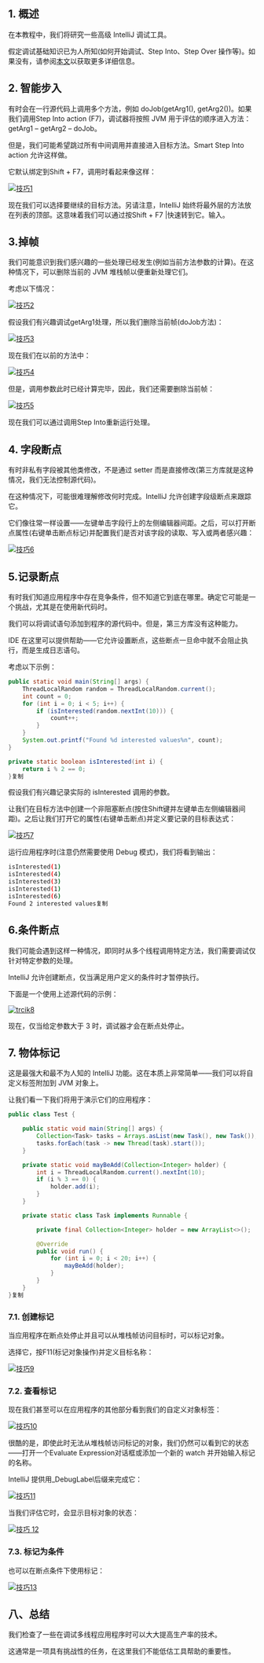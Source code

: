 ## 1. 概述

在本教程中，我们将研究一些高级 IntelliJ 调试工具。

假定调试基础知识已为人所知(如何开始调试、Step Into、Step Over 操作等)。如果没有，请参阅[本文](https://www.baeldung.com/intellij-basics)以获取更多详细信息。

## 2. 智能步入

有时会在一行源代码上调用多个方法，例如 doJob(getArg1(), getArg2())。如果我们调用Step Into action (F7)，调试器将按照 JVM 用于评估的顺序进入方法： getArg1 – getArg2 – doJob。

但是，我们可能希望跳过所有中间调用并直接进入目标方法。Smart Step Into action 允许这样做。

它默认绑定到Shift + F7，调用时看起来像这样：

[![技巧1](https://www.baeldung.com/wp-content/uploads/2018/12/trick1.png)](https://www.baeldung.com/wp-content/uploads/2018/12/trick1.png)

现在我们可以选择要继续的目标方法。另请注意，IntelliJ 始终将最外层的方法放在列表的顶部。这意味着我们可以通过按Shift + F7 |快速转到它。输入。

## 3.掉帧

我们可能意识到我们感兴趣的一些处理已经发生(例如当前方法参数的计算)。在这种情况下，可以删除当前的 JVM 堆栈帧以便重新处理它们。

考虑以下情况：

[![技巧2](https://www.baeldung.com/wp-content/uploads/2018/12/trick2.png)](https://www.baeldung.com/wp-content/uploads/2018/12/trick2.png)

假设我们有兴趣调试getArg1处理，所以我们删除当前帧(doJob方法)：

[![技巧3](https://www.baeldung.com/wp-content/uploads/2018/12/trick3.png)](https://www.baeldung.com/wp-content/uploads/2018/12/trick3.png)

现在我们在以前的方法中：

[![技巧4](https://www.baeldung.com/wp-content/uploads/2018/12/trick4.png)](https://www.baeldung.com/wp-content/uploads/2018/12/trick4.png)

但是，调用参数此时已经计算完毕，因此，我们还需要删除当前帧：

[![技巧5](https://www.baeldung.com/wp-content/uploads/2018/12/trick5.png)](https://www.baeldung.com/wp-content/uploads/2018/12/trick5.png)

现在我们可以通过调用Step Into重新运行处理。

## 4. 字段断点

有时非私有字段被其他类修改，不是通过 setter 而是直接修改(第三方库就是这种情况，我们无法控制源代码)。

在这种情况下，可能很难理解修改何时完成。IntelliJ 允许创建字段级断点来跟踪它。

它们像往常一样设置——左键单击字段行上的左侧编辑器间距。之后，可以打开断点属性(右键单击断点标记)并配置我们是否对该字段的读取、写入或两者感兴趣：

[![技巧6](https://www.baeldung.com/wp-content/uploads/2018/12/trick6.png)](https://www.baeldung.com/wp-content/uploads/2018/12/trick6.png)

## 5.记录断点

有时我们知道应用程序中存在竞争条件，但不知道它到底在哪里。确定它可能是一个挑战，尤其是在使用新代码时。

我们可以将调试语句添加到程序的源代码中。但是，第三方库没有这种能力。

IDE 在这里可以提供帮助——它允许设置断点，这些断点一旦命中就不会阻止执行，而是生成日志语句。

考虑以下示例：

```java
public static void main(String[] args) {
    ThreadLocalRandom random = ThreadLocalRandom.current();
    int count = 0;
    for (int i = 0; i < 5; i++) {
        if (isInterested(random.nextInt(10))) {
            count++;
        }
    }
    System.out.printf("Found %d interested values%n", count);
}

private static boolean isInterested(int i) {
    return i % 2 == 0;
}复制
```

假设我们有兴趣记录实际的 isInterested 调用的参数。

让我们在目标方法中创建一个非阻塞断点(按住Shift键并左键单击左侧编辑器间距)。之后让我们打开它的属性(右键单击断点)并定义要记录的目标表达式：

[![技巧7](https://www.baeldung.com/wp-content/uploads/2018/12/trick7.png)](https://www.baeldung.com/wp-content/uploads/2018/12/trick7.png)

运行应用程序时(注意仍然需要使用 Debug 模式)，我们将看到输出：

```bash
isInterested(1)
isInterested(4)
isInterested(3)
isInterested(1)
isInterested(6)
Found 2 interested values复制
```

## 6.条件断点

我们可能会遇到这样一种情况，即同时从多个线程调用特定方法，我们需要调试仅针对特定参数的处理。

IntelliJ 允许创建断点，仅当满足用户定义的条件时才暂停执行。

下面是一个使用上述源代码的示例：

[![trcik8](https://www.baeldung.com/wp-content/uploads/2018/12/trcik8.png)](https://www.baeldung.com/wp-content/uploads/2018/12/trcik8.png)

现在，仅当给定参数大于 3 时，调试器才会在断点处停止。

## 7. 物体标记

这是最强大和最不为人知的 IntelliJ 功能。这在本质上非常简单——我们可以将自定义标签附加到 JVM 对象上。

让我们看一下我们将用于演示它们的应用程序：

```java
public class Test {

    public static void main(String[] args) {
        Collection<Task> tasks = Arrays.asList(new Task(), new Task());
        tasks.forEach(task -> new Thread(task).start());
    }

    private static void mayBeAdd(Collection<Integer> holder) {
        int i = ThreadLocalRandom.current().nextInt(10);
        if (i % 3 == 0) {
            holder.add(i);
        }
    }

    private static class Task implements Runnable {

        private final Collection<Integer> holder = new ArrayList<>();

        @Override
        public void run() {
            for (int i = 0; i < 20; i++) {
                mayBeAdd(holder);
            }
        }
    }
}复制
```

### 7.1. 创建标记

当应用程序在断点处停止并且可以从堆栈帧访问目标时，可以标记对象。

选择它，按F11(标记对象操作)并定义目标名称：

[![技巧9](https://www.baeldung.com/wp-content/uploads/2018/12/trick9.png)](https://www.baeldung.com/wp-content/uploads/2018/12/trick9.png)

### 7.2. 查看标记

现在我们甚至可以在应用程序的其他部分看到我们的自定义对象标签：

[![技巧10](https://www.baeldung.com/wp-content/uploads/2018/12/trick10.png)](https://www.baeldung.com/wp-content/uploads/2018/12/trick10.png)

很酷的是，即使此时无法从堆栈帧访问标记的对象，我们仍然可以看到它的状态——打开一个Evaluate Expression对话框或添加一个新的 watch 并开始输入标记的名称。

IntelliJ 提供用_DebugLabel后缀来完成它：

[![技巧11](https://www.baeldung.com/wp-content/uploads/2018/12/trick11.png)](https://www.baeldung.com/wp-content/uploads/2018/12/trick11.png)

当我们评估它时，会显示目标对象的状态：

[![技巧 12](https://www.baeldung.com/wp-content/uploads/2018/12/trick12.png)](https://www.baeldung.com/wp-content/uploads/2018/12/trick12.png)

### 7.3. 标记为条件

也可以在断点条件下使用标记：

[![技巧13](https://www.baeldung.com/wp-content/uploads/2018/12/trick13.png)](https://www.baeldung.com/wp-content/uploads/2018/12/trick13.png)

## 八、总结

我们检查了一些在调试多线程应用程序时可以大大提高生产率的技术。

这通常是一项具有挑战性的任务，在这里我们不能低估工具帮助的重要性。